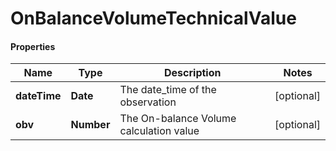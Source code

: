 # OnBalanceVolumeTechnicalValue

#### Properties
Name | Type | Description | Notes
------------ | ------------- | ------------- | -------------
**dateTime** | **Date** | The date_time of the observation | [optional] 
**obv** | **Number** | The On-balance Volume calculation value | [optional] 



